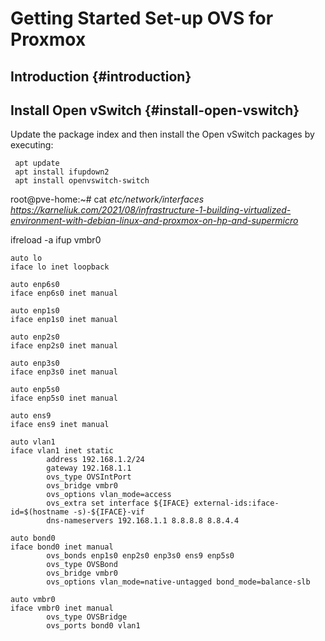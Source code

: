 # Getting Started Set-up OVS for Proxmox


## Introduction {#introduction}


## Install Open vSwitch {#install-open-vswitch}

Update the package index and then install the Open vSwitch packages by executing:

```console
 apt update
 apt install ifupdown2
 apt install openvswitch-switch
```

root@pve-home:~# cat _etc/network/interfaces
<https://karneliuk.com/2021/08/infrastructure-1-building-virtualized-environment-with-debian-linux-and-proxmox-on-hp-and-supermicro>_

ifreload -a
ifup vmbr0

```file
auto lo
iface lo inet loopback

auto enp6s0
iface enp6s0 inet manual

auto enp1s0
iface enp1s0 inet manual

auto enp2s0
iface enp2s0 inet manual

auto enp3s0
iface enp3s0 inet manual

auto enp5s0
iface enp5s0 inet manual

auto ens9
iface ens9 inet manual

auto vlan1
iface vlan1 inet static
        address 192.168.1.2/24
        gateway 192.168.1.1
        ovs_type OVSIntPort
        ovs_bridge vmbr0
        ovs_options vlan_mode=access
        ovs_extra set interface ${IFACE} external-ids:iface-id=$(hostname -s)-${IFACE}-vif
        dns-nameservers 192.168.1.1 8.8.8.8 8.8.4.4

auto bond0
iface bond0 inet manual
        ovs_bonds enp1s0 enp2s0 enp3s0 ens9 enp5s0
        ovs_type OVSBond
        ovs_bridge vmbr0
        ovs_options vlan_mode=native-untagged bond_mode=balance-slb

auto vmbr0
iface vmbr0 inet manual
        ovs_type OVSBridge
        ovs_ports bond0 vlan1
```

